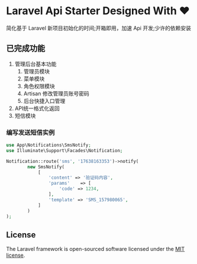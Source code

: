 # Laravel Api Starter Designed With ❤️

简化基于 Laravel 新项目初始化的时间;开箱即用，加速 Api 开发;少许的依赖安装

## 已完成功能
1. 管理后台基本功能
    1. 管理员模块
    2. 菜单模块
    3. 角色权限模块
    4. Artisan 修改管理员账号密码
    5. 后台快捷入口管理
2. API统一格式化返回
3. 短信模块


### 编写发送短信实例
```php
use App\Notifications\SmsNotify;
use Illuminate\Support\Facades\Notification;

Notification::route('sms', '17638163353')->notify(
        new SmsNotify(
            [
                'content' => '验证码内容',
                'params'    => [
                    'code' => 1234,
                ],
                'template' => 'SMS_157980065',
            ]
        )
);
```

## License

The Laravel framework is open-sourced software licensed under the [MIT license](https://opensource.org/licenses/MIT).
